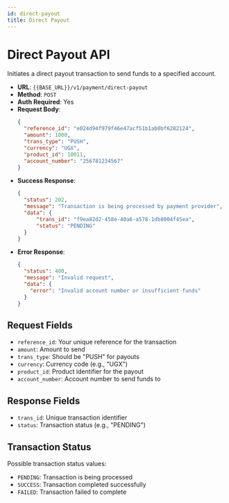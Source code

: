 ```yaml
---
id: direct-payout
title: Direct Payout
---
```


# Direct Payout API

Initiates a direct payout transaction to send funds to a specified account.

- **URL**: `{{BASE_URL}}/v1/payment/direct-payout`
- **Method**: `POST`
- **Auth Required**: Yes
- **Request Body**:
  ```json
  {
    "reference_id": "e024d94f979f46e47acf51b1ab0bf6282124",
    "amount": 1000,
    "trans_type": "PUSH",
    "currency": "UGX",
    "product_id": 10011,
    "account_number": "256781234567"
  }
  ```
- **Success Response**:
  ```json
  {
    "status": 202,
    "message": "Transaction is being processed by payment provider",
    "data": {
        "trans_id": "f9ea82d2-458e-40a6-a578-1db8004f45ea",
        "status": "PENDING"
    }
  }
  ```
- **Error Response**:
  ```json
  {
    "status": 400,
    "message": "Invalid request",
    "data": {
      "error": "Invalid account number or insufficient funds"
    }
  }
  ```

## Request Fields

- `reference_id`: Your unique reference for the transaction
- `amount`: Amount to send
- `trans_type`: Should be "PUSH" for payouts
- `currency`: Currency code (e.g., "UGX")
- `product_id`: Product identifier for the payout
- `account_number`: Account number to send funds to

## Response Fields

- `trans_id`: Unique transaction identifier
- `status`: Transaction status (e.g., "PENDING")

## Transaction Status

Possible transaction status values:
- `PENDING`: Transaction is being processed
- `SUCCESS`: Transaction completed successfully
- `FAILED`: Transaction failed to complete